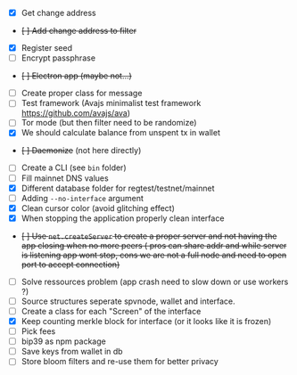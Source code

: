 - [x] Get change address
- ~~[ ] Add change address to filter~~
- [x] Register seed
- [ ] Encrypt passphrase
- ~~[ ] Electron app (maybe not...)~~
- [ ] Create proper class for message
- [ ] Test framework (Avajs minimalist test framework https://github.com/avajs/ava)
- [ ] Tor mode (but then filter need to be randomize)
- [x] We should calculate balance from unspent tx in wallet
- ~~[ ] Daemonize~~ (not here directly)
- [ ] Create a CLI (see `bin` folder)
- [ ] Fill mainnet DNS values
- [x] Different database folder for regtest/testnet/mainnet
- [ ] Adding `--no-interface` argument
- [x] Clean cursor color (avoid glitching effect)
- [x] When stopping the application properly clean interface
- ~~[ ] Use `net.createServer` to create a proper server and not having the app closing when no more peers ( pros can share addr and while server is listening app wont stop, cons we are not a full node and need to open port to accept connection)~~
- [ ] Solve ressources problem (app crash need to slow down or use workers ?)
- [ ] Source structures seperate spvnode, wallet and interface.
- [ ] Create a class for each "Screen" of the interface
- [x] Keep counting merkle block for interface (or it looks like it is frozen)
- [ ] Pick fees
- [ ] bip39 as npm package
- [ ] Save keys from wallet in db
- [ ] Store bloom filters and re-use them for better privacy